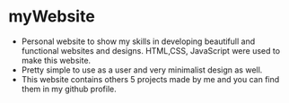 # myWebsite
- Personal website to show my skills in developing beautifull and functional websites and designs. HTML,CSS, JavaScript were used to make this website.
- Pretty simple to use as a user and very minimalist design as well.
- This website contains others 5 projects made by me and you can find them in my github profile.
